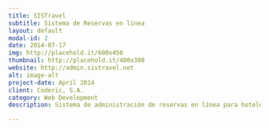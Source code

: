 ```yaml
---
title: SISTravel
subtitle: Sistema de Reservas en línea
layout: default
modal-id: 2
date: 2014-07-17
img: http://placehold.it/600x450
thumbnail: http://placehold.it/400x300
website: http://admin.sistravel.net
alt: image-alt
project-date: April 2014
client: Coderic, S.A.
category: Web Development
description: Sistema de administración de reservas en línea para hoteles, posadas y agencias de viajes.

---
```

